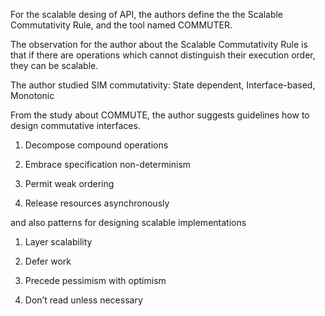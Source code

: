 For the scalable desing of API, the authors define the the Scalable Commutativity Rule, and the tool named COMMUTER.

The observation for the author about the Scalable Commutativity Rule is that
if there are operations which cannot distinguish their execution order, they can be scalable. 

The author studied SIM commutativity: State dependent, Interface-based, Monotonic

From the study about COMMUTE, the author suggests guidelines how to design commutative interfaces.

1. Decompose compound operations


2. Embrace specification non-determinism 

3. Permit weak ordering

4. Release resources asynchronously 

and also patterns for designing scalable implementations

1. Layer scalability

2. Defer work

3. Precede pessimism with optimism

4. Don’t read unless necessary
